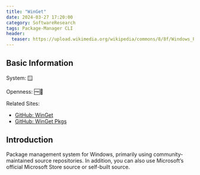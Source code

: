 ```yaml
---
title: "WinGet"
date: 2024-03-27 17:20:00
category: SoftwareResearch
tags: Package-Manager CLI
header:
  teaser: https://upload.wikimedia.org/wikipedia/commons/8/8f/Windows_Package_Manager_logo.png
---
```


## Basic Information

System: 🪟

Openness: 🆓📖

Related Sites:

* [GitHub: WinGet](https://github.com/microsoft/winget-cli)
* [GitHub: WinGet Pkgs](https://github.com/microsoft/winget-pkgs)

## Introduction

Package management system for Windows, primarily using community-maintained source repositories. In addition, you can also use Microsoft’s official Microsoft Store source or self-built source.
